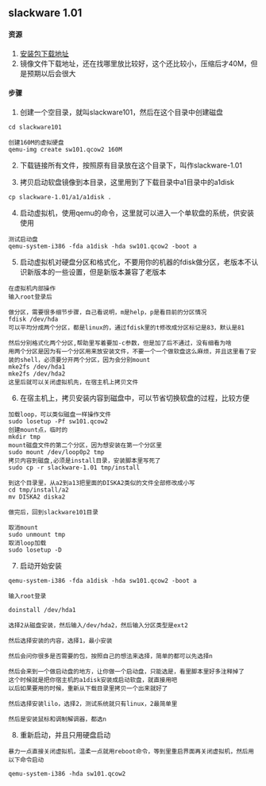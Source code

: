## slackware 1.01

#### 资源

1. [安装包下载地址](https://mirrors.slackware.com/slackware/slackware-1.01/)
1. 镜像文件下载地址，还在找哪里放比较好，这个还比较小，压缩后才40M，但是预期以后会很大

#### 步骤

1. 创建一个空目录，就叫slackware101，然后在这个目录中创建磁盘
```
cd slackware101

创建160M的虚拟硬盘
qemu-img create sw101.qcow2 160M

```

2. 下载链接所有文件，按照原有目录放在这个目录下，叫作slackware-1.01

3. 拷贝启动软盘镜像到本目录，这里用到了下载目录中a1目录中的a1disk
```
cp slackware-1.01/a1/a1disk .

```

4. 启动虚拟机，使用qemu的命令，这里就可以进入一个单软盘的系统，供安装使用
```
测试启动盘
qemu-system-i386 -fda a1disk -hda sw101.qcow2 -boot a
```

5. 启动虚拟机对硬盘分区和格式化，不要用你的机器的fdisk做分区，老版本不认识新版本的一些设置，但是新版本兼容了老版本
```
在虚拟机内部操作
输入root登录后

做分区，需要很多细节步骤，自己看说明，m是help，p是看目前的分区情况
fdisk /dev/hda
可以平均分成两个分区，都是linux的，通过fdisk里的t修改成分区标记是83，默认是81

然后分别格式化两个分区,帮助里写着要加-c参数，但是加了后不通过，没有细看为啥
用两个分区是因为有一个分区用来放安装文件，不要一个一个做软盘这么麻烦，并且这里看了安装的shell，必须要分开两个分区，因为会分别mount
mke2fs /dev/hda1
mke2fs /dev/hda2
这里后就可以关闭虚拟机先，在宿主机上拷贝文件
```

6. 在宿主机上，拷贝安装内容到磁盘中，可以节省切换软盘的过程，比较方便
```
加载loop，可以类似磁盘一样操作文件
sudo losetup -Pf sw101.qcow2
创建mount点，临时的
mkdir tmp
mount磁盘文件的第二个分区，因为想安装在第一个分区里
sudo mount /dev/loop0p2 tmp
拷贝内容到磁盘,必须是install目录，安装脚本里写死了
sudo cp -r slackware-1.01 tmp/install

到这个目录里，从a2到a13把里面的DISKA2类似的文件全部修改成小写
cd tmp/install/a2
mv DISKA2 diska2

做完后，回到slackware101目录

取消mount
sudo unmount tmp
取消loop加载
sudo losetup -D
```

7. 启动开始安装
```
qemu-system-i386 -fda a1disk -hda sw101.qcow2 -boot a

输入root登录

doinstall /dev/hda1

选择2从磁盘安装，然后输入/dev/hda2，然后输入分区类型是ext2

然后选择安装的内容，选择1，最小安装

然后会问你很多是否需要的包，按照自己的想法来选择，简单的都可以先选择n

然后会来到一个做启动盘的地方，让你做一个启动盘，只能选是，看里脚本里好多注释掉了
这个时候就是把你宿主机的a1disk安装成启动软盘，就直接用吧
以后如果要用的时候，重新从下载目录里拷贝一个出来就好了

然后选择安装lilo，选择2，测试系统就只有linux，2最简单里

然后是安装鼠标和调制解调器，都选n
```

8. 重新启动，并且只用硬盘启动
```
暴力一点直接关闭虚拟机，温柔一点就用reboot命令，等到里重启界面再关闭虚拟机，然后用以下命令启动

qemu-system-i386 -hda sw101.qcow2

```

